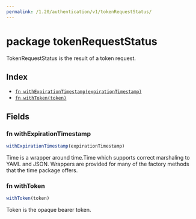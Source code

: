 ```yaml
---
permalink: /1.20/authentication/v1/tokenRequestStatus/
---
```


# package tokenRequestStatus

TokenRequestStatus is the result of a token request.

## Index

* [`fn withExpirationTimestamp(expirationTimestamp)`](#fn-withexpirationtimestamp)
* [`fn withToken(token)`](#fn-withtoken)

## Fields

### fn withExpirationTimestamp

```ts
withExpirationTimestamp(expirationTimestamp)
```

Time is a wrapper around time.Time which supports correct marshaling to YAML and JSON.  Wrappers are provided for many of the factory methods that the time package offers.

### fn withToken

```ts
withToken(token)
```

Token is the opaque bearer token.